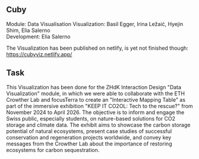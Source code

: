 ## Cuby

Module: Data Visualisation
Visualization: Basil Egger, Irina Ležaić, Hyejin Shim, Elia Salerno <br>
Development: Elia Salerno

The Visualization has been published on netlify, is yet not finished though:
https://cubyviz.netlify.app/


## Task

This Visualization has been done for the ZHdK Interaction Design "Data Visualization" module, in which we were able to collaborate with the ETH Crowther Lab and focusTerra to create an "Interactive Mapping Table" as part of the immersive exhibition "KEEP IT CO2OL: Tech to the rescue?" from November 2024 to April 2026. The objective is to inform and engage the Swiss public, especially students, on nature-based solutions for CO2 storage and climate data. The exhibit aims to showcase the carbon storage potential of natural ecosystems, present case studies of successful conservation and regeneration projects worldwide, and convey key messages from the Crowther Lab about the importance of restoring ecosystems for carbon sequestration.

